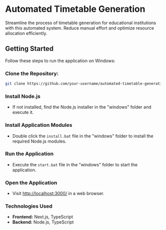 # Automated Timetable Generation

Streamline the process of timetable generation for educational institutions with this automated system. Reduce manual effort and optimize resource allocation efficiently.

## Getting Started

Follow these steps to run the application on Windows:

### Clone the Repository:
   ```bash
   git clone https://github.com/your-username/automated-timetable-generation.git
   ```

### Install Node.js

- If not installed, find the Node.js installer in the "windows" folder and execute it.

### Install Application Modules

- Double click the `install.bat` file in the "windows" folder to install the required Node.js modules.

### Run the Application

- Execute the `start.bat` file in the "windows" folder to start the application.

### Open the Application

- Visit [http://localhost:3000/](http://localhost:3000/) in a web browser.

### Technologies Used

- **Frontend:** Next.js, TypeScript
- **Backend:** Node.js, TypeScript
